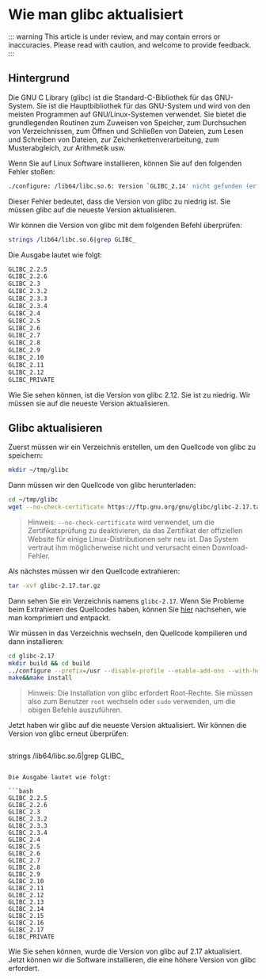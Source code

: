 # Wie man glibc aktualisiert

::: warning
This article is under review, and may contain errors or inaccuracies. Please read with caution, and welcome to provide feedback.
:::

## Hintergrund

Die GNU C Library (glibc) ist die Standard-C-Bibliothek für das GNU-System. Sie ist die Hauptbibliothek für das GNU-System und wird von den meisten Programmen auf GNU/Linux-Systemen verwendet. Sie bietet die grundlegenden Routinen zum Zuweisen von Speicher, zum Durchsuchen von Verzeichnissen, zum Öffnen und Schließen von Dateien, zum Lesen und Schreiben von Dateien, zur Zeichenkettenverarbeitung, zum Musterabgleich, zur Arithmetik usw.

Wenn Sie auf Linux Software installieren, können Sie auf den folgenden Fehler stoßen:

```bash
./configure: /lib64/libc.so.6: Version `GLIBC_2.14' nicht gefunden (erforderlich von ./configure)
```

Dieser Fehler bedeutet, dass die Version von glibc zu niedrig ist. Sie müssen glibc auf die neueste Version aktualisieren.

Wir können die Version von glibc mit dem folgenden Befehl überprüfen:

```bash
strings /lib64/libc.so.6|grep GLIBC_
```

Die Ausgabe lautet wie folgt:

```bash
GLIBC_2.2.5
GLIBC_2.2.6
GLIBC_2.3
GLIBC_2.3.2
GLIBC_2.3.3
GLIBC_2.3.4
GLIBC_2.4
GLIBC_2.5
GLIBC_2.6
GLIBC_2.7
GLIBC_2.8
GLIBC_2.9
GLIBC_2.10
GLIBC_2.11
GLIBC_2.12
GLIBC_PRIVATE
```

Wie Sie sehen können, ist die Version von glibc 2.12. Sie ist zu niedrig. Wir müssen sie auf die neueste Version aktualisieren.

## Glibc aktualisieren

Zuerst müssen wir ein Verzeichnis erstellen, um den Quellcode von glibc zu speichern:

```bash
mkdir ~/tmp/glibc
```

Dann müssen wir den Quellcode von glibc herunterladen:

```bash
cd ~/tmp/glibc
wget --no-check-certificate https://ftp.gnu.org/gnu/glibc/glibc-2.17.tar.gz
```

> Hinweis: `--no-check-certificate` wird verwendet, um die Zertifikatsprüfung zu deaktivieren, da das Zertifikat der offiziellen Website für einige Linux-Distributionen sehr neu ist. Das System vertraut ihm möglicherweise nicht und verursacht einen Download-Fehler.

Als nächstes müssen wir den Quellcode extrahieren:

```bash
tar -xvf glibc-2.17.tar.gz
```

Dann sehen Sie ein Verzeichnis namens `glibc-2.17`. Wenn Sie Probleme beim Extrahieren des Quellcodes haben, können Sie [hier](/de/linux/how-to-compress-and-decompress.html) nachsehen, wie man komprimiert und entpackt.

Wir müssen in das Verzeichnis wechseln, den Quellcode kompilieren und dann installieren:

```bash
cd glibc-2.17
mkdir build && cd build
../configure --prefix=/usr --disable-profile --enable-add-ons --with-headers=/usr/include --with-binutils=/usr/bin
make&&make install
```

> Hinweis: Die Installation von glibc erfordert Root-Rechte. Sie müssen also zum Benutzer `root` wechseln oder `sudo` verwenden, um die obigen Befehle auszuführen.

Jetzt haben wir glibc auf die neueste Version aktualisiert. Wir können die Version von glibc erneut überprüfen:

```bash

```
strings /lib64/libc.so.6|grep GLIBC_
```

Die Ausgabe lautet wie folgt:

```bash
GLIBC_2.2.5
GLIBC_2.2.6
GLIBC_2.3
GLIBC_2.3.2
GLIBC_2.3.3
GLIBC_2.3.4
GLIBC_2.4
GLIBC_2.5
GLIBC_2.6
GLIBC_2.7
GLIBC_2.8
GLIBC_2.9
GLIBC_2.10
GLIBC_2.11
GLIBC_2.12
GLIBC_2.13
GLIBC_2.14
GLIBC_2.15
GLIBC_2.16
GLIBC_2.17
GLIBC_PRIVATE
```

Wie Sie sehen können, wurde die Version von glibc auf 2.17 aktualisiert. Jetzt können wir die Software installieren, die eine höhere Version von glibc erfordert.
